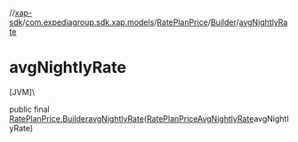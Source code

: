 //[xap-sdk](../../../../index.md)/[com.expediagroup.sdk.xap.models](../../index.md)/[RatePlanPrice](../index.md)/[Builder](index.md)/[avgNightlyRate](avg-nightly-rate.md)

# avgNightlyRate

[JVM]\

public final [RatePlanPrice.Builder](index.md)[avgNightlyRate](avg-nightly-rate.md)([RatePlanPriceAvgNightlyRate](../../-rate-plan-price-avg-nightly-rate/index.md)avgNightlyRate)
